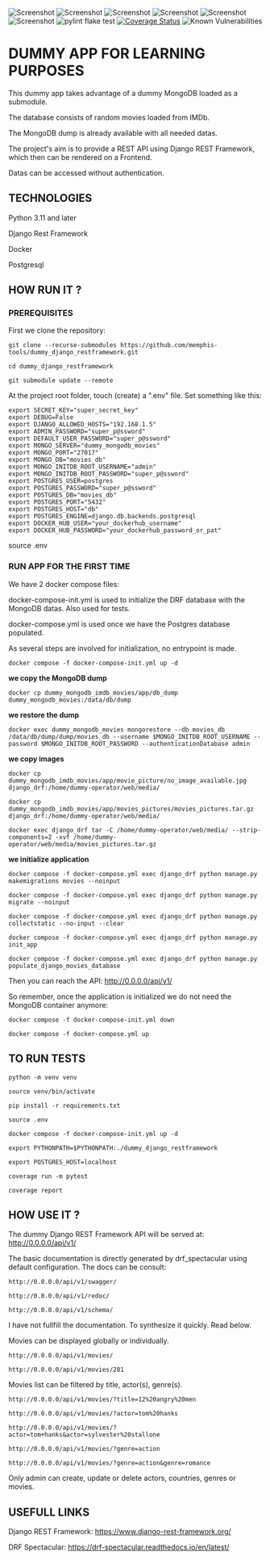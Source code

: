 ![Screenshot](https://img.shields.io/badge/python-v3.11-blue?logo=python&logoColor=yellow)
![Screenshot](https://img.shields.io/badge/djangorestframework-v3.15.2-blue?logo=django&logoColor=yellow)
![Screenshot](https://img.shields.io/badge/gunicorn-v22.0-blue?logo=gunicorn&logoColor=yellow)
![Screenshot](https://img.shields.io/badge/postgresql-v15-blue?logo=postgresql&logoColor=yellow)
![Screenshot](https://img.shields.io/badge/docker--blue?logo=docker&logoColor=yellow)
![Screenshot](https://img.shields.io/badge/coveralls--blue?logo=coveralls&logoColor=yellow)
![pylint flake test](https://github.com/memphis-tools/dummy_django_restframework/actions/workflows/lint-flake-test.yml/badge.svg)
[![Coverage Status](https://coveralls.io/repos/github/memphis-tools/dummy_django_restframework/badge.svg?branch=main)](https://coveralls.io/github/memphis-tools/dummy_django_restframework?branch=main)
![Known Vulnerabilities](https://snyk.io/test/github/memphis-tools/dummy_django_restframework/badge.svg)

# DUMMY APP FOR LEARNING PURPOSES

This dummy app takes advantage of a dummy MongoDB loaded as a submodule.

The database consists of random movies loaded from IMDb.

The MongoDB dump is already available with all needed datas.

The project's aim is to provide a REST API using Django REST Framework, which then can be rendered on a Frontend.

Datas can be accessed without authentication.

## TECHNOLOGIES
Python 3.11 and later

Django Rest Framework

Docker

Postgresql

## HOW RUN IT ?

### PREREQUISITES
First we clone the repository:

    git clone --recurse-submodules https://github.com/memphis-tools/dummy_django_restframework.git

    cd dummy_django_restframework

    git submodule update --remote

At the project root folder, touch (create) a ".env" file. Set something like this:

    export SECRET_KEY="super_secret_key"
    export DEBUG=False
    export DJANGO_ALLOWED_HOSTS="192.168.1.5"
    export ADMIN_PASSWORD="super_p@ssword"
    export DEFAULT_USER_PASSWORD="super_p@ssword"
    export MONGO_SERVER="dummy_mongodb_movies"
    export MONGO_PORT="27017"
    export MONGO_DB="movies_db"
    export MONGO_INITDB_ROOT_USERNAME="admin"
    export MONGO_INITDB_ROOT_PASSWORD="super_p@ssword"
    export POSTGRES_USER=postgres
    export POSTGRES_PASSWORD="super_p@ssword"
    export POSTGRES_DB="movies_db"
    export POSTGRES_PORT="5432"
    export POSTGRES_HOST="db"
    export POSTGRES_ENGINE=django.db.backends.postgresql
    export DOCKER_HUB_USER="your_dockerhub_username"
    export DOCKER_HUB_PASSWORD="your_dockerhub_password_or_pat"

  source .env

### RUN APP FOR THE FIRST TIME
We have 2 docker compose files:

  docker-compose-init.yml is used to initialize the DRF database with the MongoDB datas. Also used for tests.

  docker-compose.yml is used once we have the Postgres database populated.

As several steps are involved for initialization, no entrypoint is made.

    docker compose -f docker-compose-init.yml up -d

**we copy the MongoDB dump**

    docker cp dummy_mongodb_imdb_movies/app/db_dump dummy_mongodb_movies:/data/db/dump

**we restore the dump**

    docker exec dummy_mongodb_movies mongorestore --db movies_db /data/db/dump/dump/movies_db --username $MONGO_INITDB_ROOT_USERNAME --password $MONGO_INITDB_ROOT_PASSWORD --authenticationDatabase admin

**we copy images**

    docker cp dummy_mongodb_imdb_movies/app/movie_picture/no_image_available.jpg django_drf:/home/dummy-operator/web/media/

    docker cp dummy_mongodb_imdb_movies/app/movies_pictures/movies_pictures.tar.gz django_drf:/home/dummy-operator/web/media/

    docker exec django_drf tar -C /home/dummy-operator/web/media/ --strip-components=2 -xvf /home/dummy-operator/web/media/movies_pictures.tar.gz

**we initialize application**

    docker compose -f docker-compose.yml exec django_drf python manage.py makemigrations movies --noinput

    docker compose -f docker-compose.yml exec django_drf python manage.py migrate --noinput

    docker compose -f docker-compose.yml exec django_drf python manage.py collectstatic --no-input --clear

    docker compose -f docker-compose.yml exec django_drf python manage.py init_app

    docker compose -f docker-compose.yml exec django_drf python manage.py populate_django_movies_database

Then you can reach the API: http://0.0.0.0/api/v1/

So remember, once the application is initialized we do not need the MongoDB container anymore:

    docker compose -f docker-compose-init.yml down

    docker compose -f docker-compose.yml up

## TO RUN TESTS

    python -m venv venv

    source venv/bin/activate

    pip install -r requirements.txt

    source .env

    docker compose -f docker-compose-init.yml up -d

    export PYTHONPATH=$PYTHONPATH:./dummy_django_restframework

    export POSTGRES_HOST=localhost

    coverage run -m pytest

    coverage report

## HOW USE IT ?

The dummy Django REST Framework API will be served at: http://0.0.0.0/api/v1/

The basic documentation is directly generated by drf_spectacular using default configuration. The docs can be consult:

    http://0.0.0.0/api/v1/swagger/

    http://0.0.0.0/api/v1/redoc/

    http://0.0.0.0/api/v1/schema/

I have not fullfill the documentation. To synthesize it quickly. Read below.

  Movies can be displayed globally or individually.

    http://0.0.0.0/api/v1/movies/

    http://0.0.0.0/api/v1/movies/281

  Movies list can be filtered by title, actor(s), genre(s).

    http://0.0.0.0/api/v1/movies/?title=12%20angry%20men

    http://0.0.0.0/api/v1/movies/?actor=tom%20hanks

    http://0.0.0.0/api/v1/movies/?actor=tom+hanks&actor=sylvester%20stallone

    http://0.0.0.0/api/v1/movies/?genre=action

    http://0.0.0.0/api/v1/movies/?genre=action&genre=romance

Only admin can create, update or delete actors, countries, genres or movies.

## USEFULL LINKS

Django REST Framework: https://www.django-rest-framework.org/

DRF Spectacular: https://drf-spectacular.readthedocs.io/en/latest/
